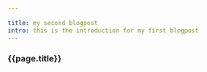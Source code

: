 ```yaml
---

title: my second blogpost
intro: this is the introduction for my first blogpost
---
```


### {{page.title}}

